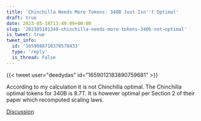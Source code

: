 ```yaml
---
title: 'Chinchilla Needs More Tokens: 340B Just Isn''t Optimal'
draft: true
date: 2023-05-18T13:49:09+00:00
slug: '202305181349-chinchilla-needs-more-tokens-340b-not-optimal'
is_tweet: true
tweet_info:
  id: '1659088718370578433'
  type: 'reply'
  is_thread: False
---
```




{{< tweet user="deedydas" id="1659012183890759681" >}}

According to my calculation it is not Chinchilla optimal. The Chinchilla optimal tokens for 340B is 8.7T. It is however optimal per Section 2 of their paper which recomputed scaling laws.

[Discussion](https://x.com/sytelus/status/1659088718370578433)
